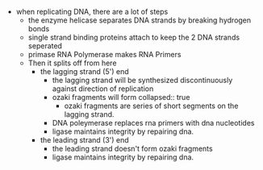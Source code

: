 - when replicating DNA, there are a lot of steps
	- the enzyme helicase separates DNA strands by breaking hydrogen bonds
	- single strand binding proteins attach to keep the 2 DNA strands seperated
	- primase RNA Polymerase makes RNA Primers
	- Then it splits off from here
		- the lagging strand (5') end
			- the lagging strand will be synthesized discontinuously against direction of replication
			- ozaki fragments will form
			  collapsed:: true
				- ozaki fragments are series of short segments on the lagging strand.
			- DNA poleymerase replaces rna primers with dna nucleotides
			- ligase maintains integrity by repairing dna.
		- the leading strand (3') end
			- the leading strand doesn't form ozaki fragments
			- ligase maintains integrity by repairing dna.